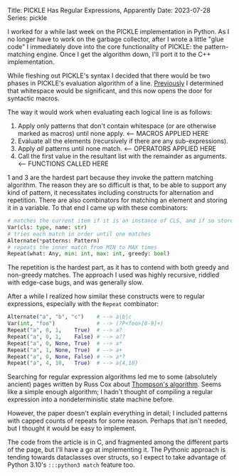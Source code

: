 Title: PICKLE Has Regular Expressions, Apparently
Date: 2023-07-28
Series: pickle

I worked for a while last week on the PICKLE implementation in Python. As I no longer have to work on the garbage collector, after I wrote a little "glue code" I immediately dove into the core functionality of PICKLE: the pattern-matching engine. Once I get the algorithm down, I'll port it to the C++ implementation.

While fleshing out PICKLE's syntax I decided that there would be two phases in PICKLE's evaluation algorithm of a line. [Previously]({filename}../c/pickle-pattern.md) I determined that whitespace would be significant, and this now opens the door for syntactic macros.

The way it would work when evaluating each logical line is as follows:

1. Apply only patterns that don't contain whitespace (or are otherwise marked as macros) until none apply. <-- MACROS APPLIED HERE
2. Evaluate all the elements (recursively if there are any sub-expressions).
3. Apply *all* patterns until none match. <-- OPERATORS APPLIED HERE
4. Call the first value in the resultant list with the remainder as arguments. <-- FUNCTIONS CALLED HERE

1 and 3 are the hardest part because they invoke the pattern matching algorithm. The reason they are so difficult is that, to be able to support any kind of pattern, it necessitates including constructs for alternation and repetition. There are also combinators for matching an element and storing it in a variable. To that end I came up with these combinators:

```python
# matches the current item if it is an instance of CLS, and if so stores it as a reference under NAME
Var(cls: type, name: str)
# tries each match in order until one matches
Alternate(*patterns: Pattern)
# repeats the inner match from MIN to MAX times
Repeat(what: Any, min: int, max: int, greedy: bool)
```

The repetition is the hardest part, as it has to contend with both greedy and non-greedy matches. The approach I used was highly recursive, riddled with edge-case bugs, and was generally slow.

After a while I realized how similar these constructs were to regular expressions, especially with the `Repeat` combinator:

```python
Alternate("a", "b", "c")    # --> a|b|c
Var(int, "foo")             # --> (?P<foo>[0-9]+)
Repeat("a", 0, 1,    True)  # --> a?
Repeat("a", 0, 1,    False) # --> a??
Repeat("a", 0, None, True)  # --> a*
Repeat("a", 1, None, True)  # --> a+
Repeat("a", 0, None, False) # --> a*?
Repeat("a", 4, 10,   True)  # --> a{4,10}
```

Searching for regular expression algorithms led me to some (absolutely ancient) pages written by Russ Cox about [Thompson's algorithm](https://swtch.com/~rsc/regexp/). Seems like a simple enough algorithm; I hadn't thought of compiling a regular expression into a nondeterministic state machine before.

However, the paper doesn't explain everything in detail; I included patterns with capped counts of repeats for some reason. Perhaps that isn't needed, but I thought it would be easy to implement.

The code from the article is in C, and fragmented among the different parts of the page, but I'll have a go at implementing it. The Pythonic approach is tending towards dataclasses over structs, so I expect to take advantage of Python 3.10's `:::python3 match` feature too.
